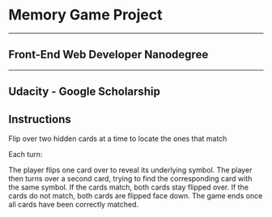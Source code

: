 # Memory Game Project

---

## Front-End Web Developer Nanodegree

---

## Udacity - Google Scholarship

## Instructions

Flip over two hidden cards at a time to locate the ones that match

Each turn:

The player flips one card over to reveal its underlying symbol.
The player then turns over a second card, trying to find the corresponding card with the same symbol.
If the cards match, both cards stay flipped over.
If the cards do not match, both cards are flipped face down.
The game ends once all cards have been correctly matched.

